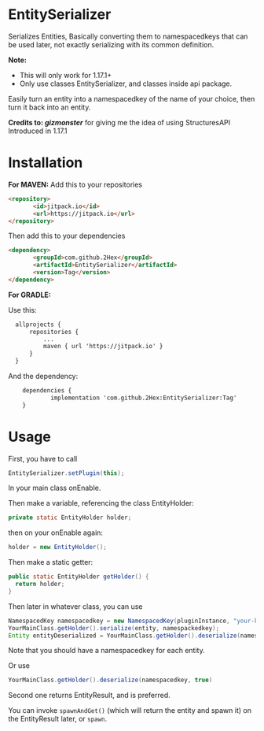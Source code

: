# EntitySerializer
Serializes Entities, Basically converting them to namespacedkeys that can be used later, not exactly serializing with its common definition.

**Note:**
- This will only work for 1.17.1+
- Only use classes EntitySerializer, and classes inside api package.

Easily turn an entity into a namespacedkey of the name of your choice, then turn it back into an entity.

**Credits to: _gizmonster_** for giving me the idea of using StructuresAPI Introduced in 1.17.1

# Installation
**For MAVEN:**
Add this to your repositories
```HTML
<repository>
       <id>jitpack.io</id>
       <url>https://jitpack.io</url>
</repository>
```

Then add this to your dependencies
 ```HTML
<dependency>
	    <groupId>com.github.2Hex</groupId>
	    <artifactId>EntitySerializer</artifactId>
	    <version>Tag</version>
</dependency>
```

**For GRADLE:**

Use this:

  ```HTML
	allprojects {
		repositories {
			...
			maven { url 'https://jitpack.io' }
		}
	}
```
And the dependency:

```HTML
	dependencies {
	        implementation 'com.github.2Hex:EntitySerializer:Tag'
	}
```

# Usage

First, you have to call
```Java
EntitySerializer.setPlugin(this);
```
In your main class onEnable.

Then make a variable, referencing the class EntityHolder:

```Java
private static EntityHolder holder;
```

then on your onEnable again:

```Java
holder = new EntityHolder();
```

Then make a static getter:

```Java
public static EntityHolder getHolder() {
  return holder;
}
```
Then later in whatever class, you can use
```Java
NamespacedKey namespacedkey = new NamespacedKey(pluginInstance, "your-key-here");
YourMainClass.getHolder().serialize(entity, namespackedkey);
Entity entityDeserialized = YourMainClass.getHolder().deserialize(namespacedkey);
```

Note that you should have a namespacedkey for each entity.

Or use
```Java
YourMainClass.getHolder().deserialize(namespacedkey, true)
```

Second one returns EntityResult, and is preferred.

You can invoke `spawnAndGet()` (which will return the entity and spawn it) on the EntityResult later, or `spawn`.


  
  
